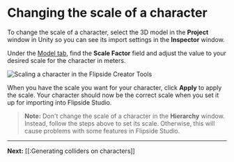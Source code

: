 # Changing the scale of a character

To change the scale of a character, select the 3D model in the **Project** window in Unity so you can see its import settings in the **Inspector** window.

Under the [Model tab](https://docs.unity3d.com/Manual/FBXImporter-Model.html), find the **Scale Factor** field and adjust the value to your desired scale for the character in meters.

![Scaling a character in the Flipside Creator Tools](https://www.flipsidexr.com/files/docs/screenshots/scaling-a-character.png)

When you have the scale you want for your character, click **Apply** to apply the scale. Your character should now be the correct scale when you set it up for importing into Flipside Studio.

> **Note:** Don't change the scale of a character in the **Hierarchy** window. Instead, follow the steps above to set its scale. Otherwise, this will cause problems with some features in Flipside Studio.

---

**Next:** [[:Generating colliders on characters]]
